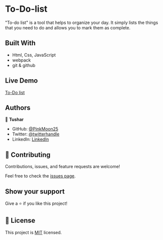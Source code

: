 # To-Do-list
"To-do list" is a tool that helps to organize your day. It simply lists the things that you need to do and allows you to mark them as complete.

## Built With

- Html, Css, JavaScript
- webpack
- git & github

## Live Demo 

[To-Do list](https://pinkmoon25.github.io/To-Do-list/)

## Authors

👤 **Tushar**

- GitHub: [@PinkMoon25](https://github.com/PinkMoon25/)
- Twitter: [@twitterhandle](https://twitter.com/TusharS90674484)
- LinkedIn: [LinkedIn](https://www.linkedin.com/in/tushar-singh-6b063a14b/)

## 🤝 Contributing

Contributions, issues, and feature requests are welcome!

Feel free to check the [issues page](../../issues/).

## Show your support

Give a ⭐️ if you like this project!

## 📝 License

This project is [MIT](./MIT.md) licensed.